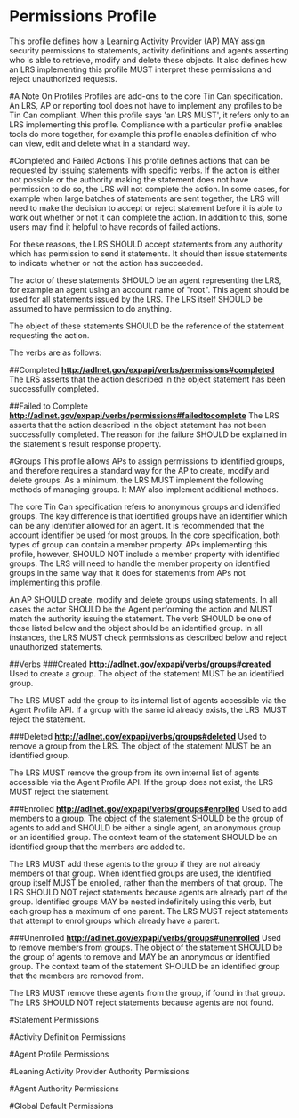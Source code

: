 Permissions Profile
===================

This profile defines how a Learning Activity Provider (AP) MAY assign security 
permissions to statements, activity definitions and agents asserting who is able to
retrieve, modify and delete these objects. It also defines how an LRS implementing
this profile MUST interpret these permissions and reject unauthorized requests.

#A Note On Profiles
Profiles are add-ons to the core Tin Can specification. An LRS, AP or reporting tool does not have to implement any profiles to be Tin Can compliant. When this profile says 'an LRS MUST', it refers only to an LRS implementing this profile. Compliance with a particular profile enables tools do more together, for example this profile enables definition of who can view, edit and delete what in a standard way.

#Completed and Failed Actions
This profile defines actions that can be requested by issuing statements with specific verbs. If the action is either not possible or the authority making the statement does not have permission to do so, the LRS will not complete the action. In some cases, for example when large batches of statements are sent together, the LRS will need to make the decision to accept or reject  statement before it is able to work out whether or not it can complete the action. In addition to this, some users may find it helpful to have records of failed actions.

For these reasons, the LRS SHOULD accept statements from any authority which has permission to send it statements. It should then issue statements to indicate whether or not the action has succeeded.

The actor of these statements SHOULD be an agent representing the LRS, for example an agent using an account name of "root". This agent should be used for all statements issued by the LRS. The LRS itself SHOULD be assumed to have permission to do anything.

The object of these statements SHOULD be the reference of the statement requesting the action.

The verbs are as follows:

##Completed
__http://adlnet.gov/expapi/verbs/permissions#completed__
The LRS asserts that the action described in the object statement has been successfully completed.

##Failed to Complete
__http://adlnet.gov/expapi/verbs/permissions#failedtocomplete__
The LRS asserts that the action described in the object statement has not been successfully completed. The reason for the failure SHOULD be explained in the statement's result response property.

#Groups
This profile allows APs to assign permissions to identified groups, and therefore requires a standard way for the AP to create, modify and delete groups. As a minimum, the LRS MUST implement the following methods of managing groups. It MAY also implement additional methods.

The core Tin Can specification refers to anonymous groups and identified groups. The key difference is that identified groups have an identifier which can be any identifier allowed for an agent. It is recommended that the account identifier be used for most groups. In the core specification, both types of group can contain a member property. APs implementing this profile, however, SHOULD NOT include a member property with identified groups. The LRS will need to handle the member property on identified groups in the same way that it does for statements from APs not implementing this profile.

An AP SHOULD create, modify and delete groups using statements. In all cases the actor SHOULD be the Agent performing the action and MUST match the authority issuing the statement. The verb SHOULD be one of those listed below and the object should be an identified group. In all instances, the LRS MUST check permissions as described below and reject unauthorized statements.

##Verbs
###Created
__http://adlnet.gov/expapi/verbs/groups#created__
Used to create a group. The object of the statement MUST be an identified group.

The LRS MUST add the group to its internal list of agents accessible via the Agent Profile API. If a group with the same id already exists, the LRS  MUST reject the statement. 

###Deleted
__http://adlnet.gov/expapi/verbs/groups#deleted__
Used to remove a group from the LRS. The object of the statement MUST be an identified group.

The LRS MUST remove the group from its own internal list of agents accessible via the Agent Profile API. If the group does not exist, the LRS MUST reject the statement.

###Enrolled
__http://adlnet.gov/expapi/verbs/groups#enrolled__
Used to add members to a group. The object of the statement SHOULD be the group of agents to add and SHOULD be either a single agent, an anonymous group or an identified group. The context team of the statement SHOULD be an identified group that the members are added to. 

The LRS MUST add these agents to the group if they are not already members of that group. When identified groups are used, the identified group itself MUST be enrolled, rather than the members of that group. The LRS SHOULD NOT reject statements because agents are already part of the group. Identified groups MAY be nested indefinitely using this verb, but each group has a maximum of one parent. The LRS MUST reject statements that attempt to enrol groups which already have a parent.

###Unenrolled
__http://adlnet.gov/expapi/verbs/groups#unenrolled__
Used to remove members from groups. The object of the statement SHOULD be the group of agents to remove and MAY be an anonymous or identified group. The context team of the statement SHOULD be an identified group that the members are removed from.

The LRS MUST remove these agents from the group, if found in that group. The LRS SHOULD NOT reject statements because agents are not found. 
 
#Statement Permissions

#Activity Definition Permissions

#Agent Profile Permissions

#Leaning Activity Provider Authority Permissions

#Agent Authority Permissions

#Global Default Permissions
